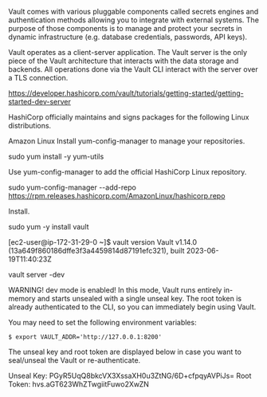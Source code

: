 Vault comes with various pluggable components called secrets engines and authentication methods allowing you to integrate with external systems. The purpose of those components is to manage and protect your secrets in dynamic infrastructure (e.g. database credentials, passwords, API keys).

Vault operates as a client-server application. The Vault server is the only piece of the Vault architecture that interacts with the data storage and backends. All operations done via the Vault CLI interact with the server over a TLS connection.



https://developer.hashicorp.com/vault/tutorials/getting-started/getting-started-dev-server



HashiCorp officially maintains and signs packages for the following Linux distributions.

Amazon Linux
Install yum-config-manager to manage your repositories.

 sudo yum install -y yum-utils

Use yum-config-manager to add the official HashiCorp Linux repository.

 sudo yum-config-manager --add-repo https://rpm.releases.hashicorp.com/AmazonLinux/hashicorp.repo

Install.

 sudo yum -y install vault


 
[ec2-user@ip-172-31-29-0 ~]$ vault version
Vault v1.14.0 (13a649f860186dffe3f3a4459814d87191efc321), built 2023-06-19T11:40:23Z


vault server -dev

WARNING! dev mode is enabled! In this mode, Vault runs entirely in-memory
and starts unsealed with a single unseal key. The root token is already
authenticated to the CLI, so you can immediately begin using Vault.

You may need to set the following environment variables:

    $ export VAULT_ADDR='http://127.0.0.1:8200'

The unseal key and root token are displayed below in case you want to
seal/unseal the Vault or re-authenticate.

Unseal Key: PGyR5UqQ8bkcVX3XssaXH0u3ZtNG/6D+cfpqyAVPiJs=
Root Token: hvs.aGT623WhZTwgiitFuwo2XwZN



